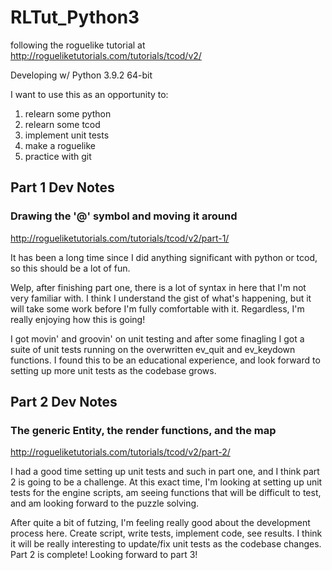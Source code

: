 # RLTut_Python3

following the roguelike tutorial at http://rogueliketutorials.com/tutorials/tcod/v2/

Developing w/ Python 3.9.2 64-bit

I want to use this as an opportunity to:

1. relearn some python
2. relearn some tcod
3. implement unit tests
4. make a roguelike
5. practice with git

## Part 1 Dev Notes

### Drawing the '@' symbol and moving it around

http://rogueliketutorials.com/tutorials/tcod/v2/part-1/

It has been a long time since I did anything significant with python or tcod, so this should be a lot of fun.

Welp, after finishing part one, there is a lot of syntax in here that I'm not very familiar with. I think I understand the gist of what's happening, but it will take some work before I'm fully comfortable with it. Regardless, I'm really enjoying how this is going!

I got movin' and groovin' on unit testing and after some finagling I got a suite of unit tests running on the overwritten ev_quit and ev_keydown functions. I found this to be an educational experience, and look forward to setting up more unit tests as the codebase grows.

## Part 2 Dev Notes

### The generic Entity, the render functions, and the map

http://rogueliketutorials.com/tutorials/tcod/v2/part-2/

I had a good time setting up unit tests and such in part one, and I think part 2 is going to be a challenge. At this exact time, I'm looking at setting up unit tests for the engine scripts, am seeing functions that will be difficult to test, and am looking forward to the puzzle solving.

After quite a bit of futzing, I'm feeling really good about the development process here. Create script, write tests, implement code, see results. I think it will be really interesting to update/fix unit tests as the codebase changes. Part 2 is complete! Looking forward to part 3!
